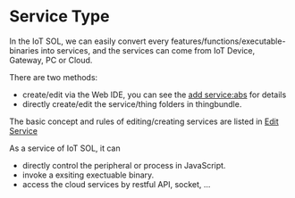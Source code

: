 # Service Type

In the IoT SOL, we can easily convert every features/functions/executable-binaries into services, and the services can come from IoT Device, Gateway, PC or Cloud. 

There are two methods: 

* create/edit via the Web IDE, you can see the [add service:abs](#getstarted/example/add_service) for details
* directly create/edit the service/thing folders in thingbundle.

The basic concept and rules of editing/creating services are listed in [Edit Service](#getstarted/advanced/edit_service)

As a service of IoT SOL, it can

* directly control the peripheral or process in JavaScript.
* invoke a exsiting exectuable binary.
* access the cloud services by restful API, socket, ...
